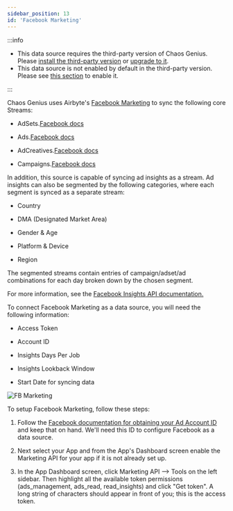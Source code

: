 ```yaml
---
sidebar_position: 13
id: 'Facebook Marketing'
---
```


:::info

- This data source requires the third-party version of Chaos Genius.
  Please [install the third-party version](/Quick_Start/install.md#third-party-installation) or [upgrade to it](/Operator_Guides/upgrading_cg.md#from-the-default-installation-to-third-party-installation).
- This data source is not enabled by default in the third-party version. Please see [this section](/Operator_Guides/Configuration/config-params.md#enabling-third-party-data-sources) to enable it.

:::

Chaos Genius uses Airbyte's [Facebook Marketing](https://docs.airbyte.io/integrations/sources/facebook-marketing) to sync the following core Streams:

-   AdSets.[Facebook docs](https://developers.facebook.com/docs/marketing-api/reference/ad-campaign#fields)

-   Ads.[Facebook docs](https://developers.facebook.com/docs/marketing-api/reference/adgroup#fields)

-   AdCreatives.[Facebook docs](https://developers.facebook.com/docs/marketing-api/reference/ad-creative#fields)

-   Campaigns.[Facebook docs](https://developers.facebook.com/docs/marketing-api/reference/ad-campaign-group#fields)

In addition, this source is capable of syncing ad insights as a stream. Ad insights can also be segmented by the following categories, where each segment is synced as a separate stream:

-   Country

-   DMA (Designated Market Area)

-   Gender & Age

-   Platform & Device

-   Region

The segmented streams contain entries of campaign/adset/ad combinations for each day broken down by the chosen segment.

For more information, see the [Facebook Insights API documentation.](https://developers.facebook.com/docs/marketing-api/reference/adgroup/insights/)

To connect Facebook Marketing as a data source, you will need the following information:

-   Access Token

-   Account ID

-   Insights Days Per Job

-   Insights Lookback Window

-   Start Date for syncing data

![FB Marketing](/img/connecting-to-data-sources/fbmarketing.png)

To setup Facebook Marketing, follow these steps:

1.  Follow the [Facebook documentation for obtaining your Ad Account ID](https://www.facebook.com/business/help/1492627900875762) and keep that on hand. We'll need this ID to configure Facebook as a data source.

2.  Next select your App and from the App's Dashboard screen enable the Marketing API for your app if it is not already set up.

3.  In the App Dashboard screen, click Marketing API --> Tools on the left sidebar. Then highlight all the available token permissions (ads_management, ads_read, read_insights) and click "Get token". A long string of characters should appear in front of you; this is the access token.
